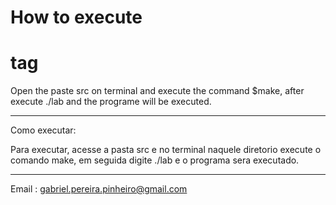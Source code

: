 # How to execute <h1> tag
Open the paste src on terminal and execute the command $make, after execute ./lab and the programe will be executed.



__________________________________________________________________________________________________________________________________________



Como executar:

Para executar, acesse a pasta src e no terminal naquele diretorio execute o comando make, em seguida digite ./lab e o programa sera executado.


__________________________________________________________________________________________________________________________________________

Email : gabriel.pereira.pinheiro@gmail.com

